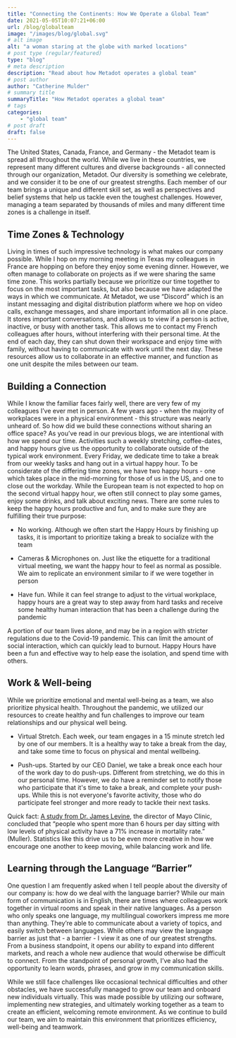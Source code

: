 ```yaml
---
title: "Connecting the Continents: How We Operate a Global Team"
date: 2021-05-05T10:07:21+06:00
url: /blog/globalteam
image: "/images/blog/global.svg"
# alt image
alt: "a woman staring at the globe with marked locations"
# post type (regular/featured)
type: "blog"
# meta description
description: "Read about how Metadot operates a global team"
# post author
author: "Catherine Mulder"
# summary title
summaryTitle: "How Metadot operates a global team"
# tags
categories: 
    - "global team"
# post draft
draft: false
---
```


The United States, Canada, France, and Germany - the Metadot team is spread all throughout the world. While we live in these countries, we represent many different cultures and diverse backgrounds - all connected through our organization, Metadot. Our diversity is something we celebrate, and we consider it to be one of our greatest strengths. Each member of our team brings a unique and different skill set, as well as perspectives and belief systems that help us tackle even the toughest challenges. However, managing a team separated by thousands of miles and many different time zones is a challenge in itself. 

## Time Zones & Technology

Living in times of such impressive technology is what makes our company possible. While I hop on my morning meeting in Texas my colleagues in France are hopping on before they enjoy some evening dinner. However, we often manage to collaborate on projects as if we were sharing the same time zone. This works partially because we prioritize our time together to focus on the most important tasks, but also because we have adapted the ways in which we communicate. At Metadot, we use “Discord” which is an instant messaging and digital distribution platform where we hop on video calls, exchange messages, and share important information all in one place. It stores important conversations, and allows us to view if a person is active, inactive, or busy with another task. This allows me to contact my French colleagues after hours, without interfering with their personal time. At the end of each day, they can shut down their workspace and enjoy time with family, without having to communicate with work until the next day. These resources allow us to collaborate in an effective manner, and function as one unit despite the miles between our team.

## Building a Connection

While I know the familiar faces fairly well, there are very few of my colleagues I’ve ever met in person. A few years ago - when the majority of workplaces were in a physical environment - this structure was nearly unheard of. So how did we build these connections without sharing an office space? As you’ve read in our previous blogs, we are intentional with how we spend our time. Activities such a weekly stretching, coffee-dates, and happy hours give us the opportunity to collaborate outside of the typical work environment.
Every Friday, we dedicate time to take a break from our weekly tasks and hang out in a virtual happy hour. To be considerate of the differing time zones, we have two happy hours - one which takes place in the mid-morning for those of us in the US, and one to close out the workday. While the European team is not expected to hop on the second virtual happy hour, we often still connect to play some games, enjoy some drinks, and talk about exciting news. There are some rules to keep the happy hours productive and fun, and to make sure they are fulfilling their true purpose:

- No working. Although we often start the Happy Hours by finishing up tasks, it is important to prioritize taking a break to socialize with the team

- Cameras & Microphones on. Just like the etiquette for a traditional virtual meeting, we want the happy hour to feel as normal as possible. We aim to replicate an environment similar to if we were together in person

- Have fun. While it can feel strange to adjust to the virtual workplace, happy hours are a great way to step away from hard tasks and receive some healthy human interaction that has been a challenge during the pandemic

A portion of our team lives alone, and may be in a region with stricter regulations due to the Covid-19 pandemic. This can limit the amount of social interaction, which can quickly lead to burnout. Happy Hours have been a fun and effective way to help ease the isolation, and spend time with others.

## Work & Well-being

While we prioritize emotional and mental well-being as a team, we also prioritize physical health. Throughout the pandemic, we utilized our resources to create healthy and fun challenges to improve our team relationships and our physical well being.

- Virtual Stretch. Each week, our team engages in a 15 minute stretch led by one of our members. It is a healthy way to take a break from the day, and take some time to focus on physical and mental wellbeing.

- Push-ups. Started by our CEO Daniel, we take a break once each hour of the work day to do push-ups. Different from stretching, we do this in our personal time. However, we do have a reminder set to notify those who participate that it's time to take a break, and complete your push-ups. While this is not everyone's favorite activity, those who do participate feel stronger and more ready to tackle their next tasks.

Quick fact: [A study from Dr. James Levine](ergonomictrends.com/sedentary-lifestyle-sitting-statistics/), the director of Mayo Clinic, concluded that “people who spent more than 6 hours per day sitting with low levels of physical activity have a 71% increase in mortality rate.” (Muller). Statistics like this drive us to be even more creative in how we encourage one another to keep moving, while balancing work and life.

## Learning through the Language “Barrier”

One question I am frequently asked when I tell people about the diversity of our company is: how do we deal with the language barrier? While our main form of communication is in English, there are times where colleagues work together in virtual rooms and speak in their native languages. As a person who only speaks one language, my multilingual coworkers impress me more than anything. They’re able to communicate about a variety of topics, and easily switch between languages. While others may view the language barrier as just that - a barrier - I view it as one of our greatest strengths. From a business standpoint, it opens our ability to expand into different markets, and reach a whole new audience that would otherwise be difficult to connect. From the
standpoint of personal growth, I’ve also had the opportunity to learn words, phrases, and grow in my communication skills.

While we still face challenges like occasional technical difficulties and other obstacles, we have successfully managed to grow our team and onboard new individuals virtually. This was made possible by utilizing our software, implementing new strategies, and ultimately working together as a team to create an efficient, welcoming remote environment. As we continue to build our team, we aim to maintain this environment that prioritizes efficiency, well-being and teamwork.
